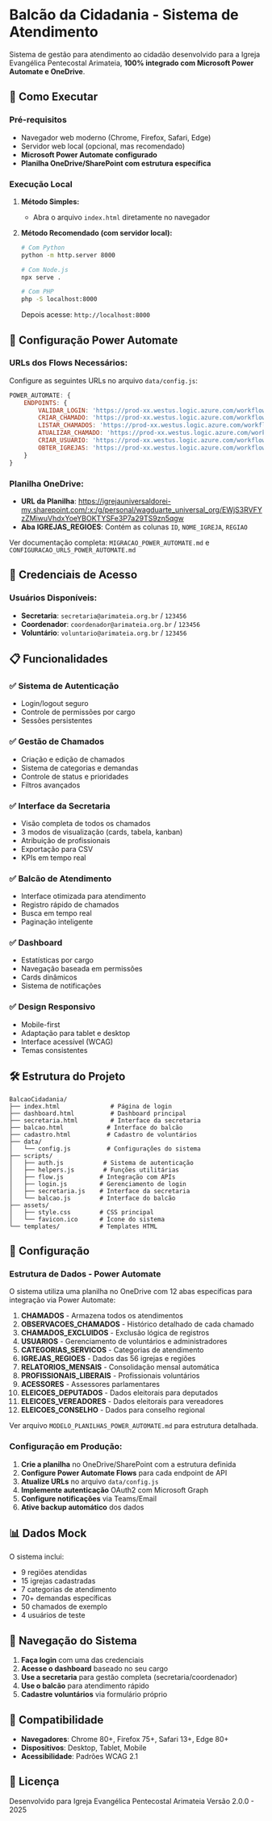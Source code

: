 # Balcão da Cidadania - Sistema de Atendimento

Sistema de gestão para atendimento ao cidadão desenvolvido para a Igreja Evangélica Pentecostal Arimateia, **100% integrado com Microsoft Power Automate e OneDrive**.

## 🚀 Como Executar

### Pré-requisitos
- Navegador web moderno (Chrome, Firefox, Safari, Edge)
- Servidor web local (opcional, mas recomendado)
- **Microsoft Power Automate configurado**
- **Planilha OneDrive/SharePoint com estrutura específica**

### Execução Local

1. **Método Simples:**
   - Abra o arquivo `index.html` diretamente no navegador

2. **Método Recomendado (com servidor local):**
   ```bash
   # Com Python
   python -m http.server 8000
   
   # Com Node.js
   npx serve .
   
   # Com PHP
   php -S localhost:8000
   ```
   Depois acesse: `http://localhost:8000`

## 🔗 Configuração Power Automate

### URLs dos Flows Necessários:
Configure as seguintes URLs no arquivo `data/config.js`:

```javascript
POWER_AUTOMATE: {
    ENDPOINTS: {
        VALIDAR_LOGIN: 'https://prod-xx.westus.logic.azure.com/workflows/FLOW_ID_LOGIN/triggers/manual/paths/invoke',
        CRIAR_CHAMADO: 'https://prod-xx.westus.logic.azure.com/workflows/FLOW_ID_CHAMADO/triggers/manual/paths/invoke',
        LISTAR_CHAMADOS: 'https://prod-xx.westus.logic.azure.com/workflows/FLOW_ID_LISTAR/triggers/manual/paths/invoke',
        ATUALIZAR_CHAMADO: 'https://prod-xx.westus.logic.azure.com/workflows/FLOW_ID_UPDATE/triggers/manual/paths/invoke',
        CRIAR_USUARIO: 'https://prod-xx.westus.logic.azure.com/workflows/FLOW_ID_USER/triggers/manual/paths/invoke',
        OBTER_IGREJAS: 'https://prod-xx.westus.logic.azure.com/workflows/FLOW_ID_IGREJAS/triggers/manual/paths/invoke'
    }
}
```

### Planilha OneDrive:
- **URL da Planilha**: https://igrejauniversaldorei-my.sharepoint.com/:x:/g/personal/wagduarte_universal_org/EWjS3RVFYzZMiwuVhdxYoeYBOKTYSFe3P7a29TS9zn5qgw
- **Aba IGREJAS_REGIOES**: Contém as colunas `ID`, `NOME_IGREJA`, `REGIAO`

Ver documentação completa: `MIGRACAO_POWER_AUTOMATE.md` e `CONFIGURACAO_URLS_POWER_AUTOMATE.md`

## 🔐 Credenciais de Acesso

### Usuários Disponíveis:

- **Secretaria**: `secretaria@arimateia.org.br` / `123456`
- **Coordenador**: `coordenador@arimateia.org.br` / `123456`
- **Voluntário**: `voluntario@arimateia.org.br` / `123456`

## 📋 Funcionalidades

### ✅ Sistema de Autenticação
- Login/logout seguro
- Controle de permissões por cargo
- Sessões persistentes

### ✅ Gestão de Chamados
- Criação e edição de chamados
- Sistema de categorias e demandas
- Controle de status e prioridades
- Filtros avançados

### ✅ Interface da Secretaria
- Visão completa de todos os chamados
- 3 modos de visualização (cards, tabela, kanban)
- Atribuição de profissionais
- Exportação para CSV
- KPIs em tempo real

### ✅ Balcão de Atendimento
- Interface otimizada para atendimento
- Registro rápido de chamados
- Busca em tempo real
- Paginação inteligente

### ✅ Dashboard
- Estatísticas por cargo
- Navegação baseada em permissões
- Cards dinâmicos
- Sistema de notificações

### ✅ Design Responsivo
- Mobile-first
- Adaptação para tablet e desktop
- Interface acessível (WCAG)
- Temas consistentes

## 🛠️ Estrutura do Projeto

```
BalcaoCidadania/
├── index.html              # Página de login
├── dashboard.html          # Dashboard principal
├── secretaria.html         # Interface da secretaria
├── balcao.html            # Interface do balcão
├── cadastro.html          # Cadastro de voluntários
├── data/
│   └── config.js          # Configurações do sistema
├── scripts/
│   ├── auth.js           # Sistema de autenticação
│   ├── helpers.js        # Funções utilitárias
│   ├── flow.js          # Integração com APIs
│   ├── login.js         # Gerenciamento de login
│   ├── secretaria.js    # Interface da secretaria
│   └── balcao.js        # Interface do balcão
├── assets/
│   ├── style.css        # CSS principal
│   └── favicon.ico      # Ícone do sistema
└── templates/           # Templates HTML
```

## 🔧 Configuração

### Estrutura de Dados - Power Automate

O sistema utiliza uma planilha no OneDrive com 12 abas específicas para integração via Power Automate:

1. **CHAMADOS** - Armazena todos os atendimentos
2. **OBSERVACOES_CHAMADOS** - Histórico detalhado de cada chamado
3. **CHAMADOS_EXCLUIDOS** - Exclusão lógica de registros
4. **USUARIOS** - Gerenciamento de voluntários e administradores
5. **CATEGORIAS_SERVICOS** - Categorias de atendimento
6. **IGREJAS_REGIOES** - Dados das 56 igrejas e regiões
7. **RELATORIOS_MENSAIS** - Consolidação mensal automática
8. **PROFISSIONAIS_LIBERAIS** - Profissionais voluntários
9. **ACESSORES** - Assessores parlamentares
10. **ELEICOES_DEPUTADOS** - Dados eleitorais para deputados
11. **ELEICOES_VEREADORES** - Dados eleitorais para vereadores
12. **ELEICOES_CONSELHO** - Dados para conselho regional

Ver arquivo `MODELO_PLANILHAS_POWER_AUTOMATE.md` para estrutura detalhada.

### Configuração em Produção:

1. **Crie a planilha** no OneDrive/SharePoint com a estrutura definida
2. **Configure Power Automate Flows** para cada endpoint de API
3. **Atualize URLs** no arquivo `data/config.js`
4. **Implemente autenticação** OAuth2 com Microsoft Graph
5. **Configure notificações** via Teams/Email
6. **Ative backup automático** dos dados

## 📊 Dados Mock

O sistema inclui:
- 9 regiões atendidas
- 15 igrejas cadastradas
- 7 categorias de atendimento
- 70+ demandas específicas
- 50 chamados de exemplo
- 4 usuários de teste

## 🎯 Navegação do Sistema

1. **Faça login** com uma das credenciais
2. **Acesse o dashboard** baseado no seu cargo
3. **Use a secretaria** para gestão completa (secretaria/coordenador)
4. **Use o balcão** para atendimento rápido
5. **Cadastre voluntários** via formulário próprio

## 📱 Compatibilidade

- **Navegadores**: Chrome 80+, Firefox 75+, Safari 13+, Edge 80+
- **Dispositivos**: Desktop, Tablet, Mobile
- **Acessibilidade**: Padrões WCAG 2.1

## 📄 Licença

Desenvolvido para Igreja Evangélica Pentecostal Arimateia
Versão 2.0.0 - 2025
